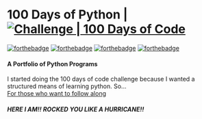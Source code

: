 # 100 Days of Python | [![Challenge | 100 Days of Code](https://img.shields.io/static/v1?label=Challenge&labelColor=384357&message=100%20Days%20of%20Code&color=00b4ee&style=for-the-badge&link=https://www.100daysofcode.com)](https://www.100daysofcode.com)  
[![forthebadge](https://forthebadge.com/images/badges/built-with-love.svg)](https://forthebadge.com)  [![forthebadge](https://forthebadge.com/images/badges/powered-by-black-magic.svg)](https://forthebadge.com) [![forthebadge](https://forthebadge.com/images/badges/made-with-python.svg)](https://forthebadge.com)  [![forthebadge](https://forthebadge.com/images/badges/open-source.svg)](https://forthebadge.com)
#### A Portfolio of Python Programs  
I started doing the 100 days of code challenge because I wanted a structured means of learning python. So...  
[For those who want to follow along](https://www.udemy.com/course/100-days-of-code/)
##### *HERE I AM!! ROCKED YOU LIKE A HURRICANE!!*
